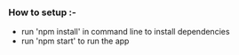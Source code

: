 ### How to setup :-

* run 'npm install' in command line to install dependencies
* run 'npm start' to run the app
